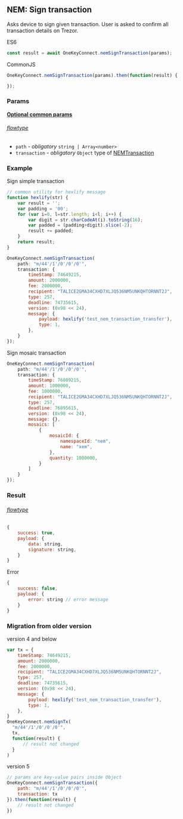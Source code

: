 
## NEM: Sign transaction
Asks device to sign given transaction. User is asked to confirm all transaction
details on Trezor.

ES6
```javascript
const result = await OneKeyConnect.nemSignTransaction(params);
```

CommonJS
```javascript
OneKeyConnect.nemSignTransaction(params).then(function(result) {

});
```

### Params 
[****Optional common params****](./commonParams)
###### [flowtype](../../src/js/types/params.js#L114-L117)
* `path` - *obligatory* `string | Array<number>`
* `transaction` - *obligatory* `Object` type of [NEMTransaction](../../src/js/types/nem.js#L41)

### Example
Sign simple transaction
```javascript
// common utility for hexlify message
function hexlify(str) {
    var result = '';
    var padding = '00';
    for (var i=0, l=str.length; i<l; i++) {
        var digit = str.charCodeAt(i).toString(16);
        var padded = (padding+digit).slice(-2);
        result += padded;
    }
    return result;
}

OneKeyConnect.nemSignTransaction(
    path: "m/44'/1'/0'/0'/0'",
    transaction: {
        timeStamp: 74649215,
        amount: 2000000,
        fee: 2000000,
        recipient: "TALICE2GMA34CXHD7XLJQ536NM5UNKQHTORNNT2J",
        type: 257,
        deadline: 74735615,
        version: (0x98 << 24),
        message: {
            payload: hexlify('test_nem_transaction_transfer'),
            type: 1,
        },
    }
});
```

Sign mosaic transaction
```javascript
OneKeyConnect.nemSignTransaction(
    path: "m/44'/1'/0'/0'/0'",
    transaction: {
        timeStamp: 76809215,
        amount: 1000000,
        fee: 1000000,
        recipient: "TALICE2GMA34CXHD7XLJQ536NM5UNKQHTORNNT2J",
        type: 257,
        deadline: 76895615,
        version: (0x98 << 24),
        message: {},
        mosaics: [
            {
                mosaicId: {
                    namespaceId: "nem",
                    name: "xem",
                },
                quantity: 1000000,
            }
        ]
    }
});
```

### Result
###### [flowtype](../../src/js/types/response.js#L271-L274)
```javascript
{
    success: true,
    payload: {
        data: string,
        signature: string,
    }
}
```
Error
```javascript
{
    success: false,
    payload: {
        error: string // error message
    }
}
```

### Migration from older version
version 4 and below
```javascript
var tx = {
    timeStamp: 74649215,
    amount: 2000000,
    fee: 2000000,
    recipient: "TALICE2GMA34CXHD7XLJQ536NM5UNKQHTORNNT2J",
    type: 257,
    deadline: 74735615,
    version: (0x98 << 24),
    message: {
        payload: hexlify('test_nem_transaction_transfer'),
        type: 1,
    },
}
OneKeyConnect.nemSignTx(
  "m/44'/1'/0'/0'/0'",
  tx,
  function(result) {
      // result not changed
  }
)
```
version 5
```javascript
// params are key-value pairs inside Object
OneKeyConnect.nemSignTransaction({ 
    path: "m/44'/1'/0'/0'/0'",
    transaction: tx
}).then(function(result) {
    // result not changed
})
```

